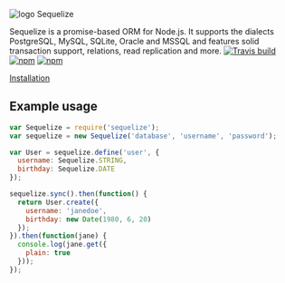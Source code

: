 ![logo](manual/asset/logo-small.png)
<span class="sequelize">Sequelize</span>

Sequelize is a promise-based ORM for Node.js. It supports the dialects PostgreSQL, MySQL, SQLite, Oracle and MSSQL and features solid transaction support, relations, read replication and
more.
[![Travis build](https://img.shields.io/travis/sequelize/sequelize/master.svg?style=flat-square)](https://travis-ci.org/sequelize/sequelize)
[![npm](https://img.shields.io/npm/dm/sequelize.svg?style=flat-square)](https://npmjs.org/package/sequelize)
[![npm](https://img.shields.io/npm/v/sequelize.svg?style=flat-square)](https://github.com/sequelize/sequelize/releases)


[Installation](manual/installation/getting-started)

## Example usage

```js
var Sequelize = require('sequelize');
var sequelize = new Sequelize('database', 'username', 'password');

var User = sequelize.define('user', {
  username: Sequelize.STRING,
  birthday: Sequelize.DATE
});

sequelize.sync().then(function() {
  return User.create({
    username: 'janedoe',
    birthday: new Date(1980, 6, 20)
  });
}).then(function(jane) {
  console.log(jane.get({
    plain: true
  }));
});
```
